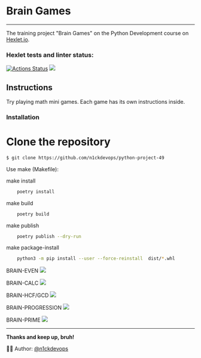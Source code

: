 # Brain Games
___

The training project "Brain Games" on the Python Development course on [Hexlet.io](https://ru.hexlet.io/programs/python).

### Hexlet tests and linter status:
[![Actions Status](https://github.com/n1ckdevops/python-project-49/workflows/hexlet-check/badge.svg)](https://github.com/n1ckdevops/python-project-49/actions)
<a href="https://codeclimate.com/github/n1ckdevops/python-project-49/maintainability"><img src="https://api.codeclimate.com/v1/badges/4e0855d692ac8e65c6a3/maintainability" /></a>

## Instructions

Try playing math mini games. Each game has its own instructions inside.

### Installation


# Clone the repository


```bash
$ git clone https://github.com/n1ckdevops/python-project-49
```

Use make (Makefile):


make install

```bash
	poetry install
```

make build

```bash
	poetry build
```

make publish

```bash
	poetry publish --dry-run
```

make package-install

```bash
	python3 -m pip install --user --force-reinstall  dist/*.whl
```



BRAIN-EVEN <a href="https://asciinema.org/a/519598" target="_blank"><img src="https://asciinema.org/a/519598.svg" /></a>


BRAIN-CALC <a href="https://asciinema.org/a/519601" target="_blank"><img src="https://asciinema.org/a/519601.svg" /></a>


BRAIN-HCF/GCD <a href="https://asciinema.org/a/519928" target="_blank"><img src="https://asciinema.org/a/519928.svg" /></a>


BRAIN-PROGRESSION <a href="https://asciinema.org/a/522416" target="_blank"><img src="https://asciinema.org/a/522416.svg" /></a>


BRAIN-PRIME <a href="https://asciinema.org/a/523394" target="_blank"><img src="https://asciinema.org/a/523394.svg" /></a>

___

**Thanks and keep up, bruh!**

:man_technologist: Author: [@n1ckdevops](https://github.com/n1ckdevops)
